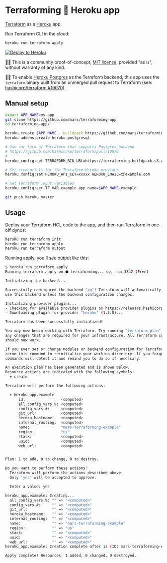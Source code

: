 Terraforming 🌱 Heroku app
===========================

[Terraform](https://www.terraform.io/) as a [Heroku](https://www.heroku.com/) app.

Run Terraform CLI in the cloud:

```bash
heroku run terraform apply
```

[![Deploy to Heroku](https://www.herokucdn.com/deploy/button.svg)](https://heroku.com/deploy)

🔬🚧 This is a community proof-of-concept, [MIT license](LICENSE), provided "as is", without warranty of any kind.

🌲🔥 To enable [Heroku Postgres](https://www.heroku.com/postgres) as the Terraform backend, this app uses the `terraform` binary built from an unmerged pull request to Terraform (see: [hashicorp/terraform #19070](https://github.com/hashicorp/terraform/pull/19070)).

Manual setup
------------

```bash
export APP_NAME=my-app
git clone https://github.com/mars/terraforming-app
cd terraforming-app/

heroku create $APP_NAME --buildpack https://github.com/mars/terraforming-buildpack
heroku addons:create heroku-postgresql

# Use our fork of Terraform that supports Postgres backend
# https://github.com/hashicorp/terraform/pull/19070
# 
heroku config:set TERRAFORM_BIN_URL=https://terraforming-buildpack.s3.amazonaws.com/terraform_0.11.9-pg.01_linux_amd64.zip

# Set credentials for the Terraform Heroku provider
heroku config:set HEROKU_API_KEY=xxxxx HEROKU_EMAIL=x@example.com

# Set Terraform input variables
heroku config:set TF_VAR_example_app_name=$APP_NAME-example

git push heroku master
```

Usage
-----

Deploy your Terraform HCL code to the app, and then run Terraform in one-off dynos:

```bash
heroku run terraform init
heroku run terraform apply
heroku run terraform output
```

Running apply, you'll see output like this:

```bash
$ heroku run terraform apply
Running terraform apply on ⬢ terraforming... up, run.3842 (Free)

Initializing the backend...

Successfully configured the backend "pg"! Terraform will automatically
use this backend unless the backend configuration changes.

Initializing provider plugins...
- Checking for available provider plugins on https://releases.hashicorp.com...
- Downloading plugin for provider "heroku" (1.5.0)...

Terraform has been successfully initialized!

You may now begin working with Terraform. Try running "terraform plan" to see
any changes that are required for your infrastructure. All Terraform commands
should now work.

If you ever set or change modules or backend configuration for Terraform,
rerun this command to reinitialize your working directory. If you forget, other
commands will detect it and remind you to do so if necessary.

An execution plan has been generated and is shown below.
Resource actions are indicated with the following symbols:
  + create

Terraform will perform the following actions:

  + heroku_app.example
      id:                <computed>
      all_config_vars.%: <computed>
      config_vars.#:     <computed>
      git_url:           <computed>
      heroku_hostname:   <computed>
      internal_routing:  <computed>
      name:              "mars-terraforming-example"
      region:            "us"
      stack:             <computed>
      uuid:              <computed>
      web_url:           <computed>


Plan: 1 to add, 0 to change, 0 to destroy.

Do you want to perform these actions?
  Terraform will perform the actions described above.
  Only 'yes' will be accepted to approve.

  Enter a value: yes

heroku_app.example: Creating...
  all_config_vars.%: "" => "<computed>"
  config_vars.#:     "" => "<computed>"
  git_url:           "" => "<computed>"
  heroku_hostname:   "" => "<computed>"
  internal_routing:  "" => "<computed>"
  name:              "" => "mars-terraforming-example"
  region:            "" => "us"
  stack:             "" => "<computed>"
  uuid:              "" => "<computed>"
  web_url:           "" => "<computed>"
heroku_app.example: Creation complete after 1s (ID: mars-terraforming-example)

Apply complete! Resources: 1 added, 0 changed, 0 destroyed.
```
